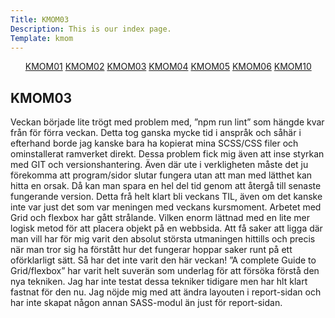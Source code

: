 ```yaml
---
Title: KMOM03
Description: This is our index page.
Template: kmom
---
```


<div class="leftmenue">
<ul>
<a href="%base_url%?report/kmom01">KMOM01</a>
<a href="%base_url%?report/kmom02">KMOM02</a>
<a class="active" href="%base_url%?report/kmom03">KMOM03</a>
<a href="%base_url%?report/kmom04">KMOM04</a>
<a href="%base_url%?report/kmom05">KMOM05</a>
<a href="%base_url%?report/kmom06">KMOM06</a>
<a href="%base_url%?report/kmom10">KMOM10</a>
</ul>
</div>

<div class="righttext">
<h2>KMOM03</h2>
Veckan började lite trögt med problem med, ”npm run lint” som hängde kvar från för förra veckan. Detta tog ganska mycke tid i anspråk och såhär i efterhand borde jag kanske bara ha kopierat mina SCSS/CSS filer och ominstallerat ramverket direkt. Dessa problem fick mig även att inse styrkan med GIT och versionshantering. Även där ute i verkligheten måste det ju förekomma att program/sidor slutar fungera utan att man med lätthet kan hitta en orsak. Då kan man spara en hel del tid genom att återgå till senaste fungerande version. Detta frå helt klart bli veckans TIL, även om det kanske inte var just det som var meningen med veckans kursmoment.
Arbetet med Grid och flexbox har gått strålande. Vilken enorm lättnad med en lite mer logisk metod för att placera objekt på en webbsida. Att få saker att ligga där man vill har för mig varit den absolut största utmaningen hittills och precis när man tror sig ha förstått hur det fungerar hoppar saker runt på ett oförklarligt sätt. Så har det inte varit den här veckan! ”A complete Guide to Grid/flexbox” har varit helt suverän som underlag för att försöka förstå den nya tekniken. Jag har inte testat dessa tekniker tidigare men har hlt klart fastnat för den nu.
Jag nöjde mig med att ändra layouten i report-sidan och har inte skapat någon annan SASS-modul än just för report-sidan.

</div>
